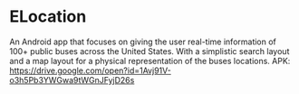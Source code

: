 # ELocation
An Android app that focuses on giving the user real-time information of 100+ public buses across the United States. With a simplistic search layout and a map layout for a physical representation of the buses locations. APK: https://drive.google.com/open?id=1Avj91V-o3h5Pb3YWGwa9tWGnJFyjD26s
